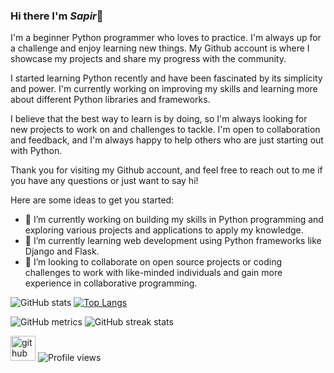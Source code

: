 ### Hi there I'm ***Sapir***👋

I'm a beginner Python programmer who loves to practice. I'm always up for a challenge and enjoy learning new things. My Github account is where I showcase my projects and share my progress with the community.

I started learning Python recently and have been fascinated by its simplicity and power. I'm currently working on improving my skills and learning more about different Python libraries and frameworks.

I believe that the best way to learn is by doing, so I'm always looking for new projects to work on and challenges to tackle. I'm open to collaboration and feedback, and I'm always happy to help others who are just starting out with Python.

Thank you for visiting my Github account, and feel free to reach out to me if you have any questions or just want to say hi!

Here are some ideas to get you started:

- 🔭 I’m currently working on building my skills in Python programming and exploring various projects and applications to apply my knowledge.
- 🌱 I’m currently learning web development using Python frameworks like Django and Flask.
- 👯 I’m looking to collaborate on open source projects or coding challenges to work with like-minded individuals and gain more experience in collaborative programming.

![GitHub stats](https://github-readme-stats.vercel.app/api?username=SapirShamai&show_icons=true&count_private=true)
[![Top Langs](https://github-readme-stats.vercel.app/api/top-langs/?username=SapirShamai)](https://github.com/anuraghazra/github-readme-stats)

![GitHub metrics](https://metrics.lecoq.io/SapirShamai)
![GitHub streak stats](https://streak-stats.demolab.com/?user=SapirShamai)

[<img src='https://cdn.jsdelivr.net/npm/simple-icons@3.0.1/icons/github.svg' alt='github' height='40'>](https://github.com/SapirShamai)
![Profile views](https://gpvc.arturio.dev/SapirShamai)
